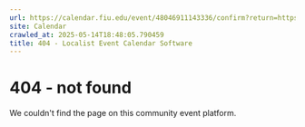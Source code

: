 ```yaml
---
url: https://calendar.fiu.edu/event/48046911143336/confirm?return=https%3A%2F%2Fcalendar.fiu.edu%2Fevent%2Fbreakfast-award-ceremony
site: Calendar
crawled_at: 2025-05-14T18:48:05.790459
title: 404 - Localist Event Calendar Software
---
```


# 404 - not found
We couldn't find the page on this community event platform.
